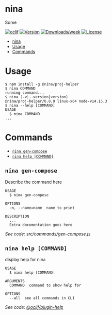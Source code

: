 # nina

Some

[![oclif](https://img.shields.io/badge/cli-oclif-brightgreen.svg)](https://oclif.io)
[![Version](https://img.shields.io/npm/v/nina.svg)](https://npmjs.org/package/me)
[![Downloads/week](https://img.shields.io/npm/dw/nina.svg)](https://npmjs.org/package/me)
[![License](https://img.shields.io/npm/l/nina.svg)](https://github.com/ocli/me/blob/master/package.json)

<!-- toc -->

- [nina](#nina)
- [Usage](#usage)
- [Commands](#commands)
<!-- tocstop -->

# Usage

<!-- usage -->

```sh-session
$ npm install -g @nina/proj-helper
$ nina COMMAND
running command...
$ nina (-v|--version|version)
@nina/proj-helper/0.0.0 linux-x64 node-v14.15.3
$ nina --help [COMMAND]
USAGE
  $ nina COMMAND
...
```

<!-- usagestop -->

# Commands

<!-- commands -->

- [`nina gen-compose`](#nina-gen-compose)
- [`nina help [COMMAND]`](#nina-help-command)

## `nina gen-compose`

Describe the command here

```
USAGE
  $ nina gen-compose

OPTIONS
  -n, --name=name  name to print

DESCRIPTION
  ...
  Extra documentation goes here
```

_See code: [src/commands/gen-compose.js](https://github.com/kanmii/nina/blob/v0.0.0/src/commands/gen-compose.js)_

## `nina help [COMMAND]`

display help for nina

```
USAGE
  $ nina help [COMMAND]

ARGUMENTS
  COMMAND  command to show help for

OPTIONS
  --all  see all commands in CLI
```

_See code: [@oclif/plugin-help](https://github.com/oclif/plugin-help/blob/v3.2.1/src/commands/help.ts)_

<!-- commandsstop -->
